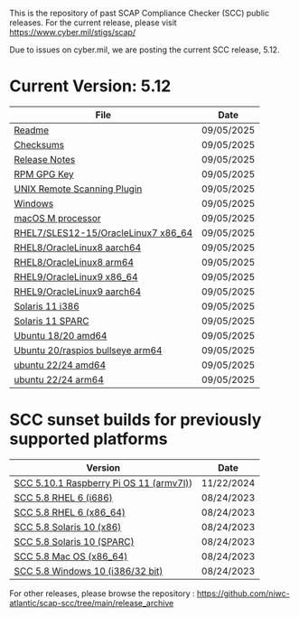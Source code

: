 This is the repository of past SCAP Compliance Checker (SCC) public releases.   For the current release, please visit https://www.cyber.mil/stigs/scap/

Due to issues on cyber.mil, we are posting the current SCC release, 5.12.

  # Current Version:  5.12
| File    |   Date | 
| --------------------- |  ----------- | 
| [Readme](https://raw.githubusercontent.com/niwc-atlantic/scap-scc/refs/heads/main/release_archive/SCC_5.12/SCC_5.12_Readme.txt) | 09/05/2025 |
| [Checksums](https://raw.githubusercontent.com/niwc-atlantic/scap-scc/refs/heads/main/release_archive/SCC_5.12/SCC_5.12_Checksums.txt) | 09/05/2025 |
| [Release Notes](https://raw.githubusercontent.com/niwc-atlantic/scap-scc/refs/heads/main/release_archive/SCC_5.12/SCC_5.12_ReleaseNotes.txt) | 09/05/2025 |
| [RPM GPG Key](https://raw.githubusercontent.com/niwc-atlantic/scap-scc/refs/heads/main/release_archive/SCC_5.12/RPM-GPG-KEY-SCC-5.11) | 09/05/2025 |
| [UNIX Remote Scanning Plugin](https://media.githubusercontent.com/media/niwc-atlantic/scap-scc/refs/heads/main/release_archive/SCC_5.12/SCC_5.12_UNIX_Remote_Scanning_Plugin.scc) | 09/05/2025 |
| [Windows](https://media.githubusercontent.com/media/niwc-atlantic/scap-scc/refs/heads/main/release_archive/SCC_5.12/scc-5.12_Windows_bundle.zip) | 09/05/2025 |
| [macOS M processor](https://media.githubusercontent.com/media/niwc-atlantic/scap-scc/refs/heads/main/release_archive/SCC_5.12/scc-5.12_macOS_arm64_bundle.zip) | 09/05/2025 |
| [RHEL7/SLES12-15/OracleLinux7 x86_64](https://media.githubusercontent.com/media/niwc-atlantic/scap-scc/refs/heads/main/release_archive/SCC_5.12/scc-5.12_rhel7_sles12-15_oracle-linux7_x86_64_bundle.zip) | 09/05/2025 |
| [RHEL8/OracleLinux8 aarch64](https://media.githubusercontent.com/media/niwc-atlantic/scap-scc/refs/heads/main/release_archive/SCC_5.12/scc-5.12_rhel8_oracle-linux8_aarch64_bundle.zip) | 09/05/2025 |
| [RHEL8/OracleLinux8 arm64](https://media.githubusercontent.com/media/niwc-atlantic/scap-scc/refs/heads/main/release_archive/SCC_5.12/scc-5.12_rhel8_oracle-linux8_x86_64_bundle.zip) | 09/05/2025 |
| [RHEL9/OracleLinux9 x86_64](https://media.githubusercontent.com/media/niwc-atlantic/scap-scc/refs/heads/main/release_archive/SCC_5.12/scc-5.12_rhel9_oracle-linux9_x86_64_bundle.zip) | 09/05/2025 |
| [RHEL9/OracleLinux9 aarch64](https://media.githubusercontent.com/media/niwc-atlantic/scap-scc/refs/heads/main/release_archive/SCC_5.12/scc-5.12_rhel9_oracle-linux9_x86_64_bundle.zip) | 09/05/2025 |
| [Solaris 11 i386](https://media.githubusercontent.com/media/niwc-atlantic/scap-scc/refs/heads/main/release_archive/SCC_5.12/scc-5.12_solaris11_i386_bundle.zip) | 09/05/2025 |
| [Solaris 11 SPARC](https://media.githubusercontent.com/media/niwc-atlantic/scap-scc/refs/heads/main/release_archive/SCC_5.12/scc-5.12_solaris11_sparc_bundle.zip) | 09/05/2025 |
| [Ubuntu 18/20 amd64](https://media.githubusercontent.com/media/niwc-atlantic/scap-scc/refs/heads/main/release_archive/SCC_5.12/scc-5.12_ubuntu18_ubuntu20_amd64_bundle.zip) | 09/05/2025 |
| [Ubuntu 20/raspios bullseye arm64](https://media.githubusercontent.com/media/niwc-atlantic/scap-scc/refs/heads/main/release_archive/SCC_5.12/scc-5.12_ubuntu20_raspios-bullseye_arm64_bundle.zip) | 09/05/2025 |
| [ubuntu 22/24 amd64](https://media.githubusercontent.com/media/niwc-atlantic/scap-scc/refs/heads/main/release_archive/SCC_5.12/scc-5.12_ubuntu22_amd64_bundle.zip) | 09/05/2025 |
| [ubuntu 22/24 arm64](https://media.githubusercontent.com/media/niwc-atlantic/scap-scc/refs/heads/main/release_archive/SCC_5.12/scc-5.12_ubuntu22_arm64_bundle.zip) | 09/05/2025 |

  # SCC sunset builds for previously supported platforms

| Version    |   Date | 
| --------------------- |  ----------- | 
| [SCC 5.10.1 Raspberry Pi OS 11 (armv7l)](https://media.githubusercontent.com/media/niwc-atlantic/scap-scc/refs/heads/main/release_archive/SCC_5.10.1/scc-5.10.1_raspbian11_armv7l-32_bundle.zip)) | 11/22/2024|
| [SCC 5.8 RHEL 6 (i686)](https://media.githubusercontent.com/media/niwc-atlantic/scap-scc/refs/heads/main/release_archive/SCC_5.8/scc-5.8_rhel6_i686_bundle.zip) | 08/24/2023|
| [SCC 5.8 RHEL 6 (x86_64)](https://media.githubusercontent.com/media/niwc-atlantic/scap-scc/refs/heads/main/release_archive/SCC_5.8/scc-5.8_rhel6_x86_64_bundle.zip) | 08/24/2023|
| [SCC 5.8 Solaris 10 (x86)](https://media.githubusercontent.com/media/niwc-atlantic/scap-scc/refs/heads/main/release_archive/SCC_5.8/scc-5.8_solaris10_i386_bundle.zip) | 08/24/2023|
| [SCC 5.8 Solaris 10 (SPARC)](https://media.githubusercontent.com/media/niwc-atlantic/scap-scc/refs/heads/main/release_archive/SCC_5.8/scc-5.8_solaris10_sparc_bundle.zip) | 08/24/2023|
| [SCC 5.8 Mac OS (x86_64)](https://media.githubusercontent.com/media/niwc-atlantic/scap-scc/refs/heads/main/release_archive/SCC_5.8/scc-5.8_macosx10_x86_64_bundle.zip) | 08/24/2023|
| [SCC 5.8 Windows 10 (i386/32 bit)](https://github.com/niwc-atlantic/scap-scc/blob/main/release_archive/SCC_5.8/scc-5.8_Windows_bundle.zip) | 08/24/2023|

For other releases, please browse the repository : https://github.com/niwc-atlantic/scap-scc/tree/main/release_archive


